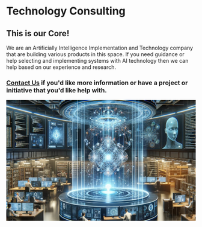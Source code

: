 # Technology Consulting

## This is our Core!

We are an Artificially Intelligence Implementation and Technology company that are building various products in this space. If you need guidance or help selecting and implementing systems with AI technology then we can help based on our experience and research.

### [Contact Us](contact.html) if you'd like more information or have a project or initiative that you'd like help with.

![Technology Consulting](./CogniVirtus%20-%20Technology%20Consulting.jpg)
